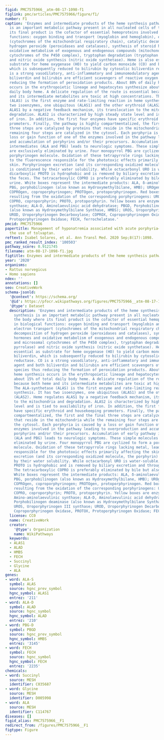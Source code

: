 ```yaml
---
figid: PMC7575966__atm-08-17-1098-f1
figlink: pmc/articles/PMC7575966/figure/f1/
number: F1
caption: 'Enzymes and intermediate products of the heme synthesis pathway. Heme synthesis
  is an important metabolic pathway present in all nucleated cells of the body where
  its final product is the cofactor of essential hemoproteins involved in biological
  functions: oxygen binding and transport (myoglobin and hemoglobin), electron transport
  (cytochromes of the mitochondrial respiratory chain), catalytic decomposition of
  hydrogen peroxide (peroxidases and catalases), synthesis of steroid hormones and
  oxidative metabolism of exogenous and endogenous compounds (mitochondrial and microsomal
  cytochromes of the P450 complex), tryptophan degradation (tryptophan pyrrolase)
  and nitric oxide synthesis (nitric oxide synthetase). Heme is also essential as
  substrate for heme oxygenase (HO) to yield carbon monoxide (CO) and biliverdin,
  which is subsequently reduced to bilirubin by cytosolic biliverdin reductase. CO
  is a strong vasodilatory, anti-inflammatory and immunomodulatory agent and both
  biliverdin and bilirubin are efficient scavengers of reactive oxygen species thus
  reducing the formation of peroxidation products. About 80% of daily heme synthesis
  occurs in the erythropoietic lineage and hepatocytes synthesize about 15% of total
  daily body heme. A delicate regulation of the route is essential because both heme
  and its intermediate metabolites are toxic at high concentrations. The ALA-synthetase
  (ALAS) is the first enzyme and rate-limiting reaction in heme synthesis. It has
  two isoenzymes, one ubiquitous (ALAS1) and the other erythroid (ALAS2). Heme regulates
  ALAS1 by a negative feedback mechanism, its translocation to the mitochondria and
  degradation. ALAS2 is characterized by high steady state level and is tied to availability
  of iron. In addition, the first four enzymes have specific erythroid and housekeeping
  promoters. Finally, the pathway is highly compartmentalized, the first and the final
  three steps are catalyzed by proteins that reside in the mitochondria while the
  remaining four steps are catalyzed in the cytosol. Each porphyria is caused by a
  loss or gain function of one of the enzymes involved in the pathway leading to overproduction
  and accumulation of porphyrins and/or their precursors. Accumulation of early pathway
  intermediates (ALA and PBG) leads to neurologic symptoms. These simple molecules
  are exclusively eliminated by urine. Four monopyrrol PBG are cyclized to form a
  porphyrinogen molecule. Oxidation of these tetrapyrrole rings lacking metal, leads
  to the fluorescence responsible for the phototoxic effects primarily affecting the
  skin. Porphyrinogen excretion (and its corresponding oxidized molecule, the porphyrin)
  is conditioned by their water solubility. While octacarbonyl URO is water-soluble,
  dicarboxylic PROTO is hydrophobic and is removed by biliary excretion and through
  the feces. The tetracarboxylic COPRO is preferably eliminated by bile but also by
  urine. White boxes represent the intermediate products: ALA, δ-aminolaevulinic acid;
  PBG, porphobilinogen (also known as Hydroxymethylbilane, HMB); UROgen, uroporphyrinogen;
  COPROgen, coproporphyrinogen; PROTOgen, protoporphyrinogen. Red boxes are porphyrins,
  resulting from the oxidation of the corresponding porphyrinogens: URO, uroporphyrin;
  COPRO, coproporphyrin; PROTO, protoporphyrin. Yellow boxes are enzymes: ALA-S, Amino-aminolaevulinic
  synthase; ALA-D, Aminolaevulinic acid dehydratase; PBGD, Porphobilinogen deaminase
  (also known as Hydroxymethylbilane Synthase, HMBS); UROS, Uroporphyrinogen III synthase;
  UROD, Uroporphyrinogen Decarboxylase; COPROX, Coproporphyrinogen Oxidase, PROTOX,
  Protoporphyrinogen Oxidase; FECH, ferrochelatase.'
pmcid: PMC7575966
papertitle: Management of hyponatremia associated with acute porphyria—proposal for
  the use of tolvaptan.
reftext: Isabel Solares, et al. Ann Transl Med. 2020 Sep;8(17):1098.
pmc_ranked_result_index: '100503'
pathway_score: 0.9121745
filename: atm-08-17-1098-f1.jpg
figtitle: Enzymes and intermediate products of the heme synthesis pathway
year: '2020'
organisms:
- Rattus norvegicus
- Homo sapiens
ndex: ''
annotations: []
seo: CreativeWork
schema-jsonld:
  '@context': https://schema.org/
  '@id': https://pfocr.wikipathways.org/figures/PMC7575966__atm-08-17-1098-f1.html
  '@type': Dataset
  description: 'Enzymes and intermediate products of the heme synthesis pathway. Heme
    synthesis is an important metabolic pathway present in all nucleated cells of
    the body where its final product is the cofactor of essential hemoproteins involved
    in biological functions: oxygen binding and transport (myoglobin and hemoglobin),
    electron transport (cytochromes of the mitochondrial respiratory chain), catalytic
    decomposition of hydrogen peroxide (peroxidases and catalases), synthesis of steroid
    hormones and oxidative metabolism of exogenous and endogenous compounds (mitochondrial
    and microsomal cytochromes of the P450 complex), tryptophan degradation (tryptophan
    pyrrolase) and nitric oxide synthesis (nitric oxide synthetase). Heme is also
    essential as substrate for heme oxygenase (HO) to yield carbon monoxide (CO) and
    biliverdin, which is subsequently reduced to bilirubin by cytosolic biliverdin
    reductase. CO is a strong vasodilatory, anti-inflammatory and immunomodulatory
    agent and both biliverdin and bilirubin are efficient scavengers of reactive oxygen
    species thus reducing the formation of peroxidation products. About 80% of daily
    heme synthesis occurs in the erythropoietic lineage and hepatocytes synthesize
    about 15% of total daily body heme. A delicate regulation of the route is essential
    because both heme and its intermediate metabolites are toxic at high concentrations.
    The ALA-synthetase (ALAS) is the first enzyme and rate-limiting reaction in heme
    synthesis. It has two isoenzymes, one ubiquitous (ALAS1) and the other erythroid
    (ALAS2). Heme regulates ALAS1 by a negative feedback mechanism, its translocation
    to the mitochondria and degradation. ALAS2 is characterized by high steady state
    level and is tied to availability of iron. In addition, the first four enzymes
    have specific erythroid and housekeeping promoters. Finally, the pathway is highly
    compartmentalized, the first and the final three steps are catalyzed by proteins
    that reside in the mitochondria while the remaining four steps are catalyzed in
    the cytosol. Each porphyria is caused by a loss or gain function of one of the
    enzymes involved in the pathway leading to overproduction and accumulation of
    porphyrins and/or their precursors. Accumulation of early pathway intermediates
    (ALA and PBG) leads to neurologic symptoms. These simple molecules are exclusively
    eliminated by urine. Four monopyrrol PBG are cyclized to form a porphyrinogen
    molecule. Oxidation of these tetrapyrrole rings lacking metal, leads to the fluorescence
    responsible for the phototoxic effects primarily affecting the skin. Porphyrinogen
    excretion (and its corresponding oxidized molecule, the porphyrin) is conditioned
    by their water solubility. While octacarbonyl URO is water-soluble, dicarboxylic
    PROTO is hydrophobic and is removed by biliary excretion and through the feces.
    The tetracarboxylic COPRO is preferably eliminated by bile but also by urine.
    White boxes represent the intermediate products: ALA, δ-aminolaevulinic acid;
    PBG, porphobilinogen (also known as Hydroxymethylbilane, HMB); UROgen, uroporphyrinogen;
    COPROgen, coproporphyrinogen; PROTOgen, protoporphyrinogen. Red boxes are porphyrins,
    resulting from the oxidation of the corresponding porphyrinogens: URO, uroporphyrin;
    COPRO, coproporphyrin; PROTO, protoporphyrin. Yellow boxes are enzymes: ALA-S,
    Amino-aminolaevulinic synthase; ALA-D, Aminolaevulinic acid dehydratase; PBGD,
    Porphobilinogen deaminase (also known as Hydroxymethylbilane Synthase, HMBS);
    UROS, Uroporphyrinogen III synthase; UROD, Uroporphyrinogen Decarboxylase; COPROX,
    Coproporphyrinogen Oxidase, PROTOX, Protoporphyrinogen Oxidase; FECH, ferrochelatase.'
  license: CC0
  name: CreativeWork
  creator:
    '@type': Organization
    name: WikiPathways
  keywords:
  - ALAS1
  - ALAD
  - HMBS
  - FECH
  - Succinyl
  - Glycine
  - ALA
genes:
- word: ALA-S
  symbol: ALAS
  source: hgnc_prev_symbol
  hgnc_symbol: ALAS1
  entrez: '211'
- word: ALA-D
  symbol: ALAD
  source: hgnc_symbol
  hgnc_symbol: ALAD
  entrez: '210'
- word: PBG-D
  symbol: PBGD
  source: hgnc_prev_symbol
  hgnc_symbol: HMBS
  entrez: '3145'
- word: FECH
  symbol: FECH
  source: hgnc_symbol
  hgnc_symbol: FECH
  entrez: '2235'
chemicals:
- word: Succinyl
  source: MESH
  identifier: C035687
- word: Glycine
  source: MESH
  identifier: D005998
- word: ALA
  source: MESH
  identifier: C114767
diseases: []
figid_alias: PMC7575966__F1
redirect_from: /figures/PMC7575966__F1
figtype: Figure
---
```

